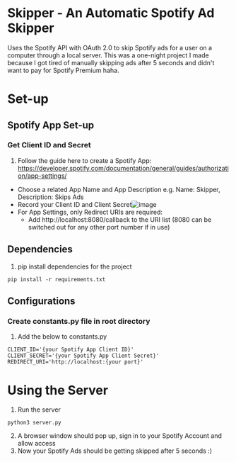 # Skipper - An Automatic Spotify Ad Skipper
Uses the Spotify API with OAuth 2.0 to skip Spotify ads for a user on a computer through a local server. This was a one-night project I made because I got tired of manually skipping ads after 5 seconds and didn't want to pay for Spotify Premium haha.

# Set-up
## Spotify App Set-up
### Get Client ID and Secret
1. Follow the guide here to create a Spotify App: https://developer.spotify.com/documentation/general/guides/authorization/app-settings/
- Choose a related App Name and App Description e.g. Name: Skipper, Description: Skips Ads
- Record your Client ID and Client Secret![image](https://user-images.githubusercontent.com/90736577/167228842-282bb79f-7578-40ac-8418-a0dccd94a68b.png)
- For App Settings, only Redirect URIs are required:
  - Add http://localhost:8080/callback to the URI list (8080 can be switched out for any other port number if in use)

## Dependencies
1. pip install dependencies for the project
```
pip install -r requirements.txt
```

## Configurations
### Create constants.py file in root directory
1. Add the below to constants.py
```
CLIENT_ID='{your Spotify App Client ID}'
CLIENT_SECRET='{your Spotify App Client Secret}'
REDIRECT_URI='http://localhost:{your port}'
```

# Using the Server
1. Run the server
  ```
  python3 server.py
  ```
2. A browser window should pop up, sign in to your Spotify Account and allow access
3. Now your Spotify Ads should be getting skipped after 5 seconds :)
